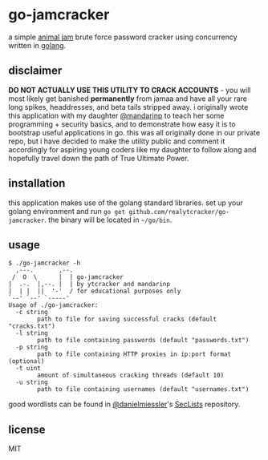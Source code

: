 # go-jamcracker
a simple [animal jam](https://animaljam.com) brute force password cracker using concurrency written in [golang](https://golang.org).

## disclaimer
**DO NOT ACTUALLY USE THIS UTILITY TO CRACK ACCOUNTS** - you will most likely get banished **permanently** from jamaa and have all your rare long spikes, headdresses, and beta tails stripped away.  i originally wrote this application with my daughter [@mandarinp](https://github.com/mandarinp) to teach her some programming + security basics, and to demonstrate how easy it is to bootstrap useful applications in go.  this was all originally done in our private repo, but i have decided to make the utility public and comment it accordingly for aspiring young coders like my daughter to follow along and hopefully travel down the path of True Ultimate Power.

## installation
this application makes use of the golang standard libraries.
set up your golang environment and run `go get github.com/realytcracker/go-jamcracker`.
the binary will be located in `~/go/bin`.

## usage
```
$ ./go-jamcracker -h
  ,---.       ,--.
 /  O  \      |  | go-jamcracker
|  .-.  |,--. |  | by ytcracker and mandarinp
|  | |  ||  '-'  / for educational purposes only
`--' `--' `-----' 
Usage of ./go-jamcracker:
  -c string
    	path to file for saving successful cracks (default "cracks.txt")
  -l string
    	path to file containing passwords (default "passwords.txt")
  -p string
    	path to file containing HTTP proxies in ip:port format (optional)
  -t uint
    	amount of simultaneous cracking threads (default 10)
  -u string
    	path to file containing usernames (default "usernames.txt")
```
good wordlists can be found in [@danielmiessler](https://github.com/danielmiessler)'s [SecLists](https://github.com/danielmiessler/SecLists) repository.

## license
MIT
